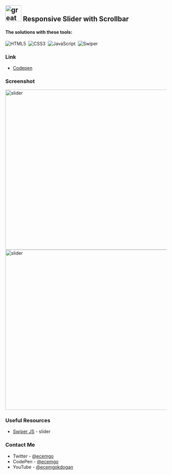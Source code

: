 ## <img src="https://user-images.githubusercontent.com/13468728/233831804-0f5c7ee5-d654-4c13-9c77-a5bd6dc4fe74.jpg" title="great tricks" alt="great tricks" width="50" height="50"/> Responsive Slider with Scrollbar

#### The solutions with these tools:

![HTML5](https://img.shields.io/badge/-HTML5-E34F26?style=for-the-badge&logo=html5&logoColor=white)&nbsp;
![CSS3](https://img.shields.io/badge/-CSS3-1572B6?style=for-the-badge&logo=css3)&nbsp;
![JavaScript](https://img.shields.io/badge/Javascript-F7DF1E.svg?style=for-the-badge&logo=javascript&logoColor=black)&nbsp;
![Swiper](https://img.shields.io/badge/swiper%20js-4287F5?style=for-the-badge&logo=swiper&logoColor=white)&nbsp;

### Link

- [Codepen](https://codepen.io/ecemgo/pen/eYbwJWd)

### Screenshot

<div align="left">
<img src="https://github.com/ecemgo/mini-samples-great-tricks/assets/13468728/7d6aa4a2-c5a7-49fc-83e3-3ae3a0623e4f" title="slider" alt="slider" width="850" height="500"/>
<img src="https://github.com/ecemgo/mini-samples-great-tricks/assets/13468728/772064c3-b2df-4045-a4a7-db24a7975d7c" title="slider" alt="slider" width="850" height="500"/>
</div>

### Useful Resources

- [Swiper JS](https://swiperjs.com/demos#autoplay) - slider

### Contact Me

- Twitter - [@ecemgo](https://twitter.com/ecemgo)
- CodePen - [@ecemgo](https://codepen.io/ecemgo)
- YouTube - [@ecemgokdogan](https://www.youtube.com/channel/UCktkPv17cw27PaFGcnZa_aQ)
